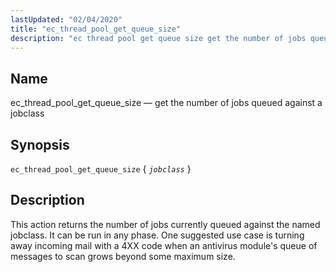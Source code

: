 ```yaml
---
lastUpdated: "02/04/2020"
title: "ec_thread_pool_get_queue_size"
description: "ec thread pool get queue size get the number of jobs queued against a jobclass ec thread pool get queue size jobclass This action returns the number of jobs currently queued against the named jobclass It can be run in any phase One suggested use case is turning away incoming..."
---
```


<a name="sieve.ref.ec_thread_pool_get_queue_size"></a> 
## Name

ec_thread_pool_get_queue_size — get the number of jobs queued against a jobclass

## Synopsis

`ec_thread_pool_get_queue_size` { *`jobclass`* }

<a name="idp30645504"></a> 
## Description

This action returns the number of jobs currently queued against the named jobclass. It can be run in any phase. One suggested use case is turning away incoming mail with a 4XX code when an antivirus module's queue of messages to scan grows beyond some maximum size.